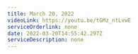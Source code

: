 ```yaml
---
title: March 20, 2022
videoLink: https://youtu.be/tGMz_ntLvwE
serviceOrderlink: none
date: 2022-03-20T14:55:42.297Z
serviceDescription: none
---
```

